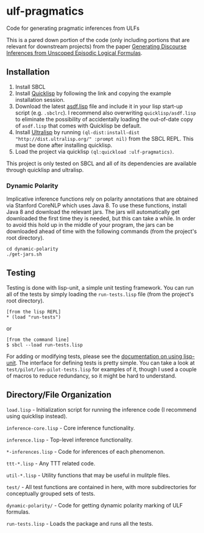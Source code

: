 # ulf-pragmatics
Code for generating pragmatic inferences from ULFs

This is a pared down portion of the code (only including portions that are relevant for downstream projects) from the paper [Generating Discourse Inferences from Unscoped Episodic Logical Formulas](https://aclanthology.org/W19-3306/).

## Installation

1. Install SBCL
3. Install [Quicklisp](https://www.quicklisp.org/beta/) by following the link and copying the example installation session.
4. Download the latest [asdf.lisp](https://common-lisp.net/project/asdf/#downloads) file and include it in your lisp start-up script (e.g. `.sbclrc`). I recommend also overwriting `quicklisp/asdf.lisp` to eliminate the possibility of accidentally loading the out-of-date copy of `asdf.lisp` that comes with Quicklisp be default.
5. Install [Ultralisp](https://ultralisp.org/) by running `(ql-dist:install-dist "http://dist.ultralisp.org/" :prompt nil)` from the SBCL REPL. This must be done after installing quicklisp.
6. Load the project via quicklisp `(ql:quickload :ulf-pragmatics)`.

This project is only tested on SBCL and all of its dependencies are available through quicklisp and ultralisp.

### Dynamic Polarity

Implicative inference functions rely on polarity annotations that are obtained via Stanford CoreNLP which uses Java 8. To use these functions, install Java 8 and download the relevant jars. The jars will automatically get downloaded the first time they is needed, but this can take a while. In order to avoid this hold up in the middle of your program, the jars can be downloaded ahead of time with the following commands (from the project's root directory).
```
cd dynamic-polarity
./get-jars.sh
```


## Testing

Testing is done with lisp-unit, a simple unit testing framework. You can run all of the tests by simply loading the `run-tests.lisp` file (from the project's root directory).
```
[from the lisp REPL]
* (load "run-tests")
```
or
```
[from the command line]
$ sbcl --load run-tests.lisp
```

For adding or modifying tests, please see the
[documentation on using
lisp-unit](https://github.com/OdonataResearchLLC/lisp-unit/wiki). The interface
for defining tests is pretty simple.  You can take a look at
  `test/pilot/len-pilot-tests.lisp` for examples of it, though I used a couple of
  macros to reduce redundancy, so it might be hard to understand.

## Directory/File Organization
  `load.lisp` - Initialization script for running the inference code (I recommend using quicklisp instead).
 
  `inference-core.lisp` - Core inference functionality.
  
  `inference.lisp` - Top-level inference functionality.
  
  `*-inferences.lisp` - Code for inferences of each phenomenon.
  
  `ttt-*.lisp` - Any TTT related code.
  
  `util-*.lisp` - Utility functions that may be useful in mulitple files.
  
  `test/` - All test functions are contained in here, with more subdirectories for conceptually grouped sets of tests.
  
  `dynamic-polarity/` - Code for getting dynamic polarity marking of ULF formulas.

  `run-tests.lisp` - Loads the package and runs all the tests.

